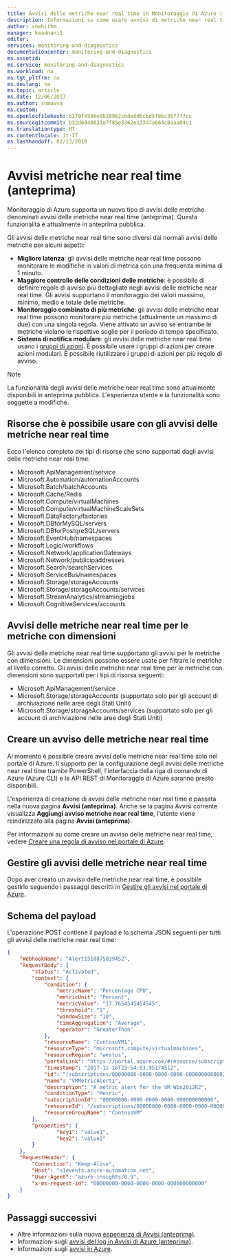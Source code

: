 ```yaml
---
title: Avvisi delle metriche near real time in Monitoraggio di Azure | Microsoft Docs
description: Informazioni su come usare avvisi di metriche near real time per monitorare le metriche delle risorse di Azure con una frequenza di circa 1 minuto.
author: snehithm
manager: kmadnani1
editor: 
services: monitoring-and-diagnostics
documentationcenter: monitoring-and-diagnostics
ms.assetid: 
ms.service: monitoring-and-diagnostics
ms.workload: na
ms.tgt_pltfrm: na
ms.devlang: na
ms.topic: article
ms.date: 12/06/2017
ms.author: snmuvva
ms.custom: 
ms.openlocfilehash: 6370f4596e6b20962c6de0dbcbd5f86c3b7777cc
ms.sourcegitcommit: b32d6948033e7f85e3362e13347a664c0aaa04c1
ms.translationtype: HT
ms.contentlocale: it-IT
ms.lasthandoff: 02/13/2018
---
```

# <a name="near-real-time-metric-alerts-preview"></a>Avvisi metriche near real time (anteprima)
Monitoraggio di Azure supporta un nuovo tipo di avvisi delle metriche denominati avvisi delle metriche near real time (anteprima). Questa funzionalità è attualmente in anteprima pubblica.

Gli avvisi delle metriche near real time sono diversi dai normali avvisi delle metriche per alcuni aspetti:

- **Migliore latenza**: gli avvisi delle metriche near real time possono monitorare le modifiche in valori di metrica con una frequenza minima di 1 minuto.
- **Maggiore controllo delle condizioni delle metriche**: è possibile di definire regole di avviso più dettagliate negli avvisi delle metriche near real time. Gli avvisi supportano il monitoraggio dei valori massimo, minimo, medio e totale delle metriche.
- **Monitoraggio combinato di più metriche**: gli avvisi delle metriche near real time possono monitorare più metriche (attualmente un massimo di due) con una singola regola. Viene attivato un avviso se entrambe le metriche violano le rispettive soglie per il periodo di tempo specificato.
- **Sistema di notifica modulare**: gli avvisi delle metriche near real time usano i [gruppi di azioni](monitoring-action-groups.md). È possibile usare i gruppi di azioni per creare azioni modulari. È possibile riutilizzare i gruppi di azioni per più regole di avviso.

> [!NOTE]
> La funzionalità degli avvisi delle metriche near real time sono attualmente disponibili in anteprima pubblica. L'esperienza utente e la funzionalità sono soggette a modifiche.
>

## <a name="resources-you-can-use-with-near-real-time-metric-alerts"></a>Risorse che è possibile usare con gli avvisi delle metriche near real time
Ecco l'elenco completo dei tipi di risorse che sono supportati dagli avvisi delle metriche near real time:

* Microsoft.ApiManagement/service
* Microsoft.Automation/automationAccounts
* Microsoft.Batch/batchAccounts
* Microsoft.Cache/Redis
* Microsoft.Compute/virtualMachines
* Microsoft.Compute/virtualMachineScaleSets
* Microsoft.DataFactory/factories
* Microsoft.DBforMySQL/servers
* Microsoft.DBforPostgreSQL/servers
* Microsoft.EventHub/namespaces
* Microsoft.Logic/workflows
* Microsoft.Network/applicationGateways
* Microsoft.Network/publicipaddresses
* Microsoft.Search/searchServices
* Microsoft.ServiceBus/namespaces
* Microsoft.Storage/storageAccounts
* Microsoft.Storage/storageAccounts/services
* Microsoft.StreamAnalytics/streamingjobs
* Microsoft.CognitiveServices/accounts

## <a name="near-real-time-metric-alerts-for-metrics-that-use-dimensions"></a>Avvisi delle metriche near real time per le metriche con dimensioni
Gli avvisi delle metriche near real time supportano gli avvisi per le metriche con dimensioni. Le dimensioni possono essere usate per filtrare le metriche al livello corretto. Gli avvisi delle metriche near real time per le metriche con dimensioni sono supportati per i tipi di risorsa seguenti:

* Microsoft.ApiManagement/service
* Microsoft.Storage/storageAccounts (supportato solo per gli account di archiviazione nelle aree degli Stati Uniti)
* Microsoft.Storage/storageAccounts/services (supportato solo per gli account di archiviazione nelle aree degli Stati Uniti)

## <a name="create-a-near-real-time-metric-alert"></a>Creare un avviso delle metriche near real time
Al momento è possibile creare avvisi delle metriche near real time solo nel portale di Azure. Il supporto per la configurazione degli avvisi delle metriche near real time tramite PowerShell, l'interfaccia della riga di comando di Azure (Azure CLI) e le API REST di Monitoraggio di Azure saranno presto disponibili.

L'esperienza di creazione di avvisi delle metriche near real time è passata nella nuova pagina **Avvisi (anteprima)**. Anche se la pagina Avvisi corrente visualizza **Aggiungi avviso metriche near real time**, l'utente viene reindirizzato alla pagina **Avvisi (anteprima)**.

Per informazioni su come creare un avviso delle metriche near real time, vedere [Creare una regola di avviso nel portale di Azure](monitor-alerts-unified-usage.md#create-an-alert-rule-with-the-azure-portal).

## <a name="manage-near-real-time-metric-alerts"></a>Gestire gli avvisi delle metriche near real time
Dopo aver creato un avviso delle metriche near real time, è possibile gestirlo seguendo i passaggi descritti in [Gestire gli avvisi nel portale di Azure](monitor-alerts-unified-usage.md#managing-your-alerts-in-azure-portal).

## <a name="payload-schema"></a>Schema del payload

L'operazione POST contiene il payload e lo schema JSON seguenti per tutti gli avvisi delle metriche near real time:

```json
{
    "WebhookName": "Alert1510875839452",
    "RequestBody": {
        "status": "Activated",
        "context": {
            "condition": {
                "metricName": "Percentage CPU",
                "metricUnit": "Percent",
                "metricValue": "17.7654545454545",
                "threshold": "1",
                "windowSize": "10",
                "timeAggregation": "Average",
                "operator": "GreaterThan"
            },
            "resourceName": "ContosoVM1",
            "resourceType": "microsoft.compute/virtualmachines",
            "resourceRegion": "westus",
            "portalLink": "https://portal.azure.com/#resource/subscriptions/00000000-0000-0000-0000-000000000000/resourceGroups/automationtest/providers/Microsoft.Compute/virtualMachines/ContosoVM1",
            "timestamp": "2017-11-16T23:54:03.9517451Z",
            "id": "/subscriptions/00000000-0000-0000-0000-000000000000/resourceGroups/ContosoVM/providers/microsoft.insights/alertrules/VMMetricAlert1",
            "name": "VMMetricAlert1",
            "description": "A metric alert for the VM Win2012R2",
            "conditionType": "Metric",
            "subscriptionId": "00000000-0000-0000-0000-000000000000",
            "resourceId": "/subscriptions/00000000-0000-0000-0000-000000000000/resourceGroups/ContosoVM/providers/Microsoft.Compute/virtualMachines/ContosoVM1",
            "resourceGroupName": "ContosoVM"
        },
        "properties": {
                "key1": "value1",
                "key2": "value2"
        }
    },
    "RequestHeader": {
        "Connection": "Keep-Alive",
        "Host": "s1events.azure-automation.net",
        "User-Agent": "azure-insights/0.9",
        "x-ms-request-id": "00000000-0000-0000-0000-000000000000"
    }
}
```

## <a name="next-steps"></a>Passaggi successivi

* Altre informazioni sulla nuova [esperienza di Avvisi (anteprima)](monitoring-overview-unified-alerts.md).
* Informazioni sugli [avvisi del log in Avvisi di Azure (anteprima)](monitor-alerts-unified-log.md).
* Informazioni sugli [avvisi in Azure](monitoring-overview-alerts.md).